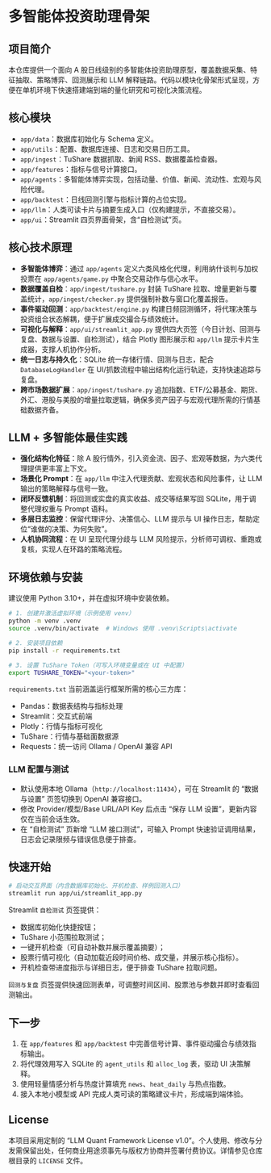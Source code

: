 # 多智能体投资助理骨架

## 项目简介

本仓库提供一个面向 A 股日线级别的多智能体投资助理原型，覆盖数据采集、特征抽取、策略博弈、回测展示和 LLM 解释链路。代码以模块化骨架形式呈现，方便在单机环境下快速搭建端到端的量化研究和可视化决策流程。

## 核心模块

- `app/data`：数据库初始化与 Schema 定义。
- `app/utils`：配置、数据库连接、日志和交易日历工具。
- `app/ingest`：TuShare 数据抓取、新闻 RSS、数据覆盖检查器。
- `app/features`：指标与信号计算接口。
- `app/agents`：多智能体博弈实现，包括动量、价值、新闻、流动性、宏观与风险代理。
- `app/backtest`：日线回测引擎与指标计算的占位实现。
- `app/llm`：人类可读卡片与摘要生成入口（仅构建提示，不直接交易）。
- `app/ui`：Streamlit 四页界面骨架，含“自检测试”页。

## 核心技术原理

- **多智能体博弈**：通过 `app/agents` 定义六类风格化代理，利用纳什谈判与加权投票在 `app/agents/game.py` 中聚合交易动作与信心水平。
- **数据覆盖自检**：`app/ingest/tushare.py` 封装 TuShare 拉取、增量更新与覆盖统计，`app/ingest/checker.py` 提供强制补数与窗口化覆盖报告。
- **事件驱动回测**：`app/backtest/engine.py` 构建日频回测循环，将代理决策与投资组合状态解耦，便于扩展成交撮合与绩效统计。
- **可视化与解释**：`app/ui/streamlit_app.py` 提供四大页签（今日计划、回测与复盘、数据与设置、自检测试），结合 Plotly 图形展示和 `app/llm` 提示卡片生成器，支撑人机协作分析。
- **统一日志与持久化**：SQLite 统一存储行情、回测与日志，配合 `DatabaseLogHandler` 在 UI/抓数流程中输出结构化运行轨迹，支持快速追踪与复盘。
- **跨市场数据扩展**：`app/ingest/tushare.py` 追加指数、ETF/公募基金、期货、外汇、港股与美股的增量拉取逻辑，确保多资产因子与宏观代理所需的行情基础数据齐备。

## LLM + 多智能体最佳实践

- **强化结构化特征**：除 A 股行情外，引入资金流、因子、宏观等数据，为六类代理提供更丰富上下文。
- **场景化 Prompt**：在 `app/llm` 中注入代理贡献、宏观状态和风险事件，让 LLM 输出的策略解释与信号一致。
- **闭环反馈机制**：将回测或实盘的真实收益、成交等结果写回 SQLite，用于调整代理权重与 Prompt 语料。
- **多层日志监控**：保留代理评分、决策信心、LLM 提示与 UI 操作日志，帮助定位“谁做的决策、为何失败”。
- **人机协同流程**：在 UI 呈现代理分歧与 LLM 风险提示，分析师可调权、重跑或复核，实现人在环路的策略流程。

## 环境依赖与安装

建议使用 Python 3.10+，并在虚拟环境中安装依赖。

```bash
# 1. 创建并激活虚拟环境（示例使用 venv）
python -m venv .venv
source .venv/bin/activate  # Windows 使用 .venv\Scripts\activate

# 2. 安装项目依赖
pip install -r requirements.txt

# 3. 设置 TuShare Token（可写入环境变量或在 UI 中配置）
export TUSHARE_TOKEN="<your-token>"
```

`requirements.txt` 当前涵盖运行框架所需的核心三方库：

- Pandas：数据表结构与指标处理
- Streamlit：交互式前端
- Plotly：行情与指标可视化
- TuShare：行情与基础面数据源
- Requests：统一访问 Ollama / OpenAI 兼容 API

### LLM 配置与测试

- 默认使用本地 Ollama（`http://localhost:11434`），可在 Streamlit 的 “数据与设置” 页签切换到 OpenAI 兼容接口。
- 修改 Provider/模型/Base URL/API Key 后点击 “保存 LLM 设置”，更新内容仅在当前会话生效。
- 在 “自检测试” 页新增 “LLM 接口测试”，可输入 Prompt 快速验证调用结果，日志会记录限频与错误信息便于排查。

## 快速开始

```bash
# 启动交互界面（内含数据库初始化、开机检查、样例回测入口）
streamlit run app/ui/streamlit_app.py
```

Streamlit `自检测试` 页签提供：
- 数据库初始化快捷按钮；
- TuShare 小范围拉取测试；
- 一键开机检查（可自动补数并展示覆盖摘要）；
- 股票行情可视化（自动加载近段时间价格、成交量，并展示核心指标）。
- 开机检查带进度指示与详细日志，便于排查 TuShare 拉取问题。

`回测与复盘` 页签提供快速回测表单，可调整时间区间、股票池与参数并即时查看回测输出。

## 下一步

1. 在 `app/features` 和 `app/backtest` 中完善信号计算、事件驱动撮合与绩效指标输出。
2. 将代理效用写入 SQLite 的 `agent_utils` 和 `alloc_log` 表，驱动 UI 决策解释。
3. 使用轻量情感分析与热度计算填充 `news`、`heat_daily` 与热点指数。
4. 接入本地小模型或 API 完成人类可读的策略建议卡片，形成端到端体验。

## License

本项目采用定制的 “LLM Quant Framework License v1.0”。个人使用、修改与分发需保留出处，任何商业用途须事先与版权方协商并签署付费协议。详情参见仓库根目录的 `LICENSE` 文件。
